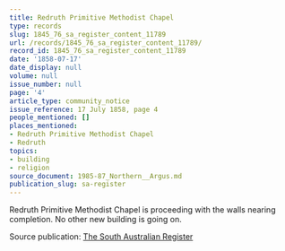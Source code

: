 ```yaml
---
title: Redruth Primitive Methodist Chapel
type: records
slug: 1845_76_sa_register_content_11789
url: /records/1845_76_sa_register_content_11789/
record_id: 1845_76_sa_register_content_11789
date: '1858-07-17'
date_display: null
volume: null
issue_number: null
page: '4'
article_type: community_notice
issue_reference: 17 July 1858, page 4
people_mentioned: []
places_mentioned:
- Redruth Primitive Methodist Chapel
- Redruth
topics:
- building
- religion
source_document: 1985-87_Northern__Argus.md
publication_slug: sa-register
---
```


Redruth Primitive Methodist Chapel is proceeding with the walls nearing completion.  No other new building is going on.

Source publication: [The South Australian Register](/publications/sa-register/)
